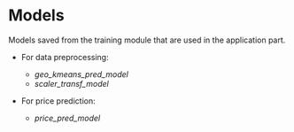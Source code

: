# Models

Models saved from the training module that are used in the application part.

- For data preprocessing:
    * _geo_kmeans_pred_model_
    * _scaler_transf_model_

- For price prediction:
    * _price_pred_model_